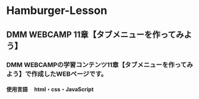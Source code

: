 # Hamburger-Lesson
## DMM WEBCAMP 11章【タブメニューを作ってみよう】
### DMM WEBCAMPの学習コンテンツ11章【タブメニューを作ってみよう】で作成したWEBページです。
#### 使用言語 　html・css・JavaScript